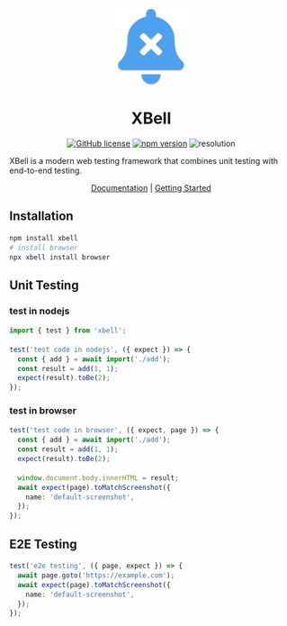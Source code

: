 <div align="center">
  <img
    height="138"
    width="138"
    alt="xbell"
    src="https://raw.githubusercontent.com/x-bell/xbell-assets/main/logo/xbell-full.svg"
  />
<h1>XBell</h1>

[![GitHub license](https://img.shields.io/badge/license-MIT-blue.svg)](https://github.com/x-bell/xbell/blob/main/LICENSE)
[![npm version](https://img.shields.io/npm/v/xbell.svg?color=73a5e9)](https://www.npmjs.com/package/xbell)
![resolution](https://isitmaintained.com/badge/resolution/x-bell/xbell.svg?style=for-the-badge)
</div>

XBell is a modern web testing framework that combines unit testing with end-to-end testing.

<p align="center">
<a href="https://x-bell.github.io/xbell">Documentation</a> |
<a href="https://x-bell.github.io/xbell/docs/get-started">Getting Started</a>
</p>

## Installation
```bash
npm install xbell
# install browser
npx xbell install browser
```


## Unit Testing
### test in nodejs
```typescript
import { test } from 'xbell';

test('test code in nodejs', ({ expect }) => {
  const { add } = await import('./add');
  const result = add(1, 1);
  expect(result).toBe(2);
});
```

### test in browser
```typescript
test('test code in browser', ({ expect, page }) => {
  const { add } = await import('./add');
  const result = add(1, 1);
  expect(result).toBe(2);

  window.document.body.innerHTML = result;
  await expect(page).toMatchScreenshot({
    name: 'default-screenshot',
  });
});
```

## E2E Testing
```typescript
test('e2e testing', ({ page, expect }) => {
  await page.goto('https://example.com');
  await expect(page).toMatchScreenshot({
    name: 'default-screenshot',
  });
});
```
